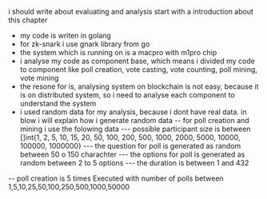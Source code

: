 i should write about evaluating and analysis
start with a introduction about this chapter 
- my code is writen in golang 
- for zk-snark i use gnark library from go
- the system which is running on is a macpro with m1pro chip
- i analyse my code as component base, which means i divided my code to component like poll creation, vote casting, vote counting, poll mining, vote mining 
- the resone for is, analysing system on blockchain is not easy, because it is on distributed system, so i need to analyse each component to understand the system
- i used random data for my analysis, because i dont have real data. in blow i will explain how i generate random data
-- for poll creation and mining i use the folowing data
--- possible participant size is between []int{1, 2, 5, 10, 15, 20, 50, 100, 200, 500, 1000, 2000, 5000, 10000, 100000, 1000000}
--- the question for poll is generated as random between 50 o 150 charachter
--- the options for poll is generated as random between 2 to 5 options
--- the duration is between 1 and 432 

-- poll creation is 5 times Executed with number of polls between 1,5,10,25,50,100,250,500,1000,50000

